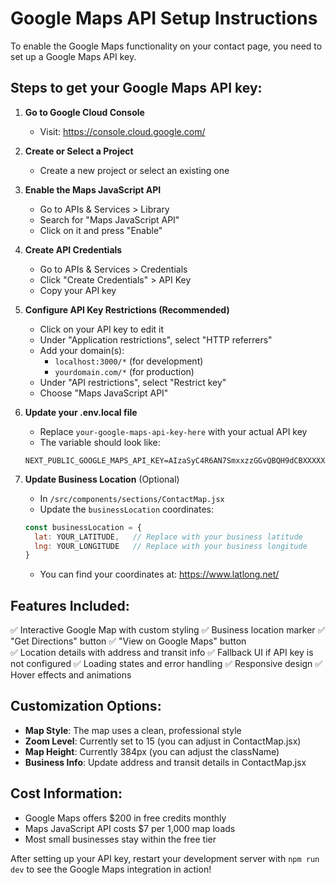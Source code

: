 # Google Maps API Setup Instructions

To enable the Google Maps functionality on your contact page, you need to set up a Google Maps API key.

## Steps to get your Google Maps API key:

1. **Go to Google Cloud Console**
   - Visit: https://console.cloud.google.com/

2. **Create or Select a Project**
   - Create a new project or select an existing one

3. **Enable the Maps JavaScript API**
   - Go to APIs & Services > Library
   - Search for "Maps JavaScript API"
   - Click on it and press "Enable"

4. **Create API Credentials**
   - Go to APIs & Services > Credentials
   - Click "Create Credentials" > API Key
   - Copy your API key

5. **Configure API Key Restrictions (Recommended)**
   - Click on your API key to edit it
   - Under "Application restrictions", select "HTTP referrers"
   - Add your domain(s):
     - `localhost:3000/*` (for development)
     - `yourdomain.com/*` (for production)
   - Under "API restrictions", select "Restrict key"
   - Choose "Maps JavaScript API"

6. **Update your .env.local file**
   - Replace `your-google-maps-api-key-here` with your actual API key
   - The variable should look like:
   ```
   NEXT_PUBLIC_GOOGLE_MAPS_API_KEY=AIzaSyC4R6AN7SmxxzzGGvQBQH9dCBXXXXXXXXX
   ```

7. **Update Business Location** (Optional)
   - In `/src/components/sections/ContactMap.jsx`
   - Update the `businessLocation` coordinates:
   ```javascript
   const businessLocation = {
     lat: YOUR_LATITUDE,   // Replace with your business latitude
     lng: YOUR_LONGITUDE   // Replace with your business longitude
   }
   ```
   - You can find your coordinates at: https://www.latlong.net/

## Features Included:

✅ Interactive Google Map with custom styling
✅ Business location marker
✅ "Get Directions" button
✅ "View on Google Maps" button  
✅ Location details with address and transit info
✅ Fallback UI if API key is not configured
✅ Loading states and error handling
✅ Responsive design
✅ Hover effects and animations

## Customization Options:

- **Map Style**: The map uses a clean, professional style
- **Zoom Level**: Currently set to 15 (you can adjust in ContactMap.jsx)
- **Map Height**: Currently 384px (you can adjust the className)
- **Business Info**: Update address and transit details in ContactMap.jsx

## Cost Information:

- Google Maps offers $200 in free credits monthly
- Maps JavaScript API costs $7 per 1,000 map loads
- Most small businesses stay within the free tier

After setting up your API key, restart your development server with `npm run dev` to see the Google Maps integration in action!
